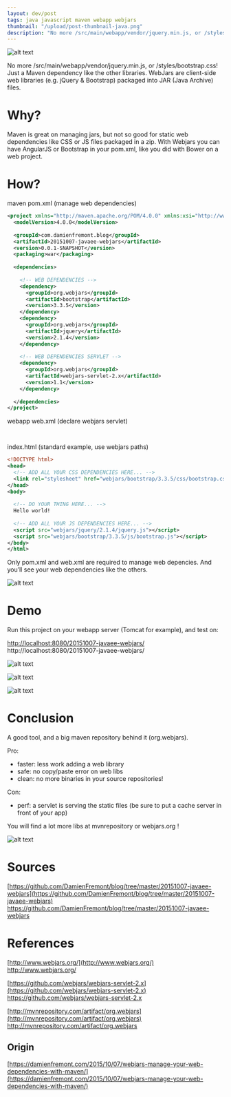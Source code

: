 ```yaml
---
layout: dev/post
tags: java javascript maven webapp webjars
thumbnail: "/upload/post-thumbnail-java.png"
description: "No more /src/main/webapp/vendor/jquery.min.js, or /styles/bootstrap.css! Just a Maven dependency..."
---
```


![alt text](/upload/post-thumbnail-java.png)
 

 
 
No more /src/main/webapp/vendor/jquery.min.js, or /styles/bootstrap.css! Just a Maven dependency like the other libraries. WebJars are client-side web libraries (e.g. jQuery & Bootstrap) packaged into JAR (Java Archive) files.
 

 
# Why?
 
Maven is great on managing jars, but not so good for static web dependencies like CSS or JS files packaged in a zip. With Webjars you can have AngularJS or Bootstrap in your pom.xml, like you did with Bower on a web project.
 
# How?
 
maven pom.xml (manage web dependencies)
 
```xml
<project xmlns="http://maven.apache.org/POM/4.0.0" xmlns:xsi="http://www.w3.org/2001/XMLSchema-instance" xsi:schemaLocation="http://maven.apache.org/POM/4.0.0 http://maven.apache.org/xsd/maven-4.0.0.xsd">
  <modelVersion>4.0.0</modelVersion>
 
  <groupId>com.damienfremont.blog</groupId>
  <artifactId>20151007-javaee-webjars</artifactId>
  <version>0.0.1-SNAPSHOT</version>
  <packaging>war</packaging>
 
  <dependencies>
     
    <!-- WEB DEPENDENCIES -->
    <dependency>
      <groupId>org.webjars</groupId>
      <artifactId>bootstrap</artifactId>
      <version>3.3.5</version>
    </dependency>
    <dependency>
      <groupId>org.webjars</groupId>
      <artifactId>jquery</artifactId>
      <version>2.1.4</version>
    </dependency>
 
    <!-- WEB DEPENDENCIES SERVLET -->
    <dependency>
      <groupId>org.webjars</groupId>
      <artifactId>webjars-servlet-2.x</artifactId>
      <version>1.1</version>
    </dependency>
 
  </dependencies>
</project>
```
 
webapp web.xml (declare webjars servlet)
 
```xml
 
```
 
index.html (standard example, use webjars paths)
 
```xml
<!DOCTYPE html>
<head>
  <!-- ADD ALL YOUR CSS DEPENDENCIES HERE... -->
  <link rel="stylesheet" href="webjars/bootstrap/3.3.5/css/bootstrap.css">
</head>
<body>
 
  <!-- DO YOUR THING HERE... -->
  Hello world!
 
  <!-- ADD ALL YOUR JS DEPENDENCIES HERE... -->
  <script src="webjars/jquery/2.1.4/jquery.js"></script>
  <script src="webjars/bootstrap/3.3.5/js/bootstrap.js"></script>
</body>
</html>
```
 
Only pom.xml and web.xml are required to manage web depencies. And you’ll see your web dependencies like the others.
 
![alt text](/upload/160523003336728.jpg)
 

 
# Demo
 
Run this project on your webapp server (Tomcat for example), and test on:
 
[http://localhost:8080/20151007-javaee-webjars/](http://localhost:8080/20151007-javaee-webjars/)
http://localhost:8080/20151007-javaee-webjars/
 
![alt text](/upload/160523003337006.jpg)
 

 
![alt text](/upload/160523003337379.jpg)
 

 
![alt text](/upload/160523003337668.jpg)
 

 
# Conclusion
 
A good tool, and a big maven repository behind it (org.webjars).
 
Pro:
 
* faster: less work adding a web library
* safe: no copy/paste error on web libs
* clean: no more binaries in your source repositories!
 
Con:
 
* perf: a servlet is serving the static files (be sure to put a cache server in front of your app)
 
You will find a lot more libs at mvnrepository or webjars.org !
 
![alt text](/upload/160523003337999.jpg)
 

 
# Sources
 
[https://github.com/DamienFremont/blog/tree/master/20151007-javaee-webjars](https://github.com/DamienFremont/blog/tree/master/20151007-javaee-webjars)
https://github.com/DamienFremont/blog/tree/master/20151007-javaee-webjars
 
# References
 
[http://www.webjars.org/](http://www.webjars.org/)
http://www.webjars.org/
 
[https://github.com/webjars/webjars-servlet-2.x](https://github.com/webjars/webjars-servlet-2.x)
https://github.com/webjars/webjars-servlet-2.x
 
[http://mvnrepository.com/artifact/org.webjars](http://mvnrepository.com/artifact/org.webjars)
http://mvnrepository.com/artifact/org.webjars
 
 
## Origin
[https://damienfremont.com/2015/10/07/webjars-manage-your-web-dependencies-with-maven/](https://damienfremont.com/2015/10/07/webjars-manage-your-web-dependencies-with-maven/)
 
